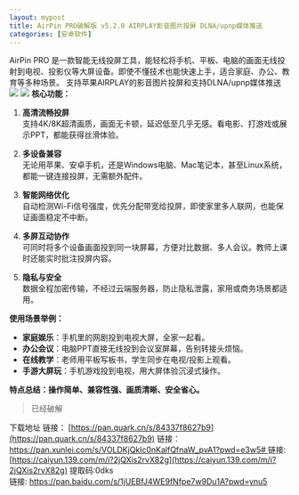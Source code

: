 ```yaml
---
layout: mypost
title: AirPin PRO破解版 v5.2.0 AIRPLAY影音图片投屏 DLNA/upnp媒体推送
categories: [安卓软件]
---
```


AirPin PRO 是一款智能无线投屏工具，能轻松将手机、平板、电脑的画面无线投射到电视、投影仪等大屏设备。即使不懂技术也能快速上手，适合家庭、办公、教育等多种场景。
支持苹果AIRPLAY的影音图片投屏和支持DLNA/upnp媒体推送
![](https://gcore.jsdelivr.net/gh/jikcc/jikcc.github.io/IMG/Screenshot_20250313_150652_com.waxrain.airplaydmr3.jpg)
![](https://gcore.jsdelivr.net/gh/jikcc/jikcc.github.io/IMG/IMG_20250313_141920.jpg)
**核心功能：**

1. **高清流畅投屏**  
   支持4K/8K超清画质，画面无卡顿，延迟低至几乎无感。看电影、打游戏或展示PPT，都能获得丝滑体验。

2. **多设备兼容**  
   无论用苹果、安卓手机，还是Windows电脑、Mac笔记本，甚至Linux系统，都能一键连接投屏，无需额外配件。

3. **智能网络优化**  
   自动检测Wi-Fi信号强度，优先分配带宽给投屏，即使家里多人联网，也能保证画面稳定不中断。

4. **多屏互动协作**  
   可同时将多个设备画面投到同一块屏幕，方便对比数据、多人会议。教师上课时还能实时批注投屏内容。

5. **隐私与安全**  
   数据全程加密传输，不经过云端服务器，防止隐私泄露，家用或商务场景都适用。

**使用场景举例：**  
- **家庭娱乐**：手机里的网剧投到电视大屏，全家一起看。  
- **办公会议**：电脑PPT直接无线投到会议室屏幕，告别转接头烦恼。  
- **在线教学**：老师用平板写板书，学生同步在电视/投影上观看。  
- **手游大屏玩**：手机游戏投到电视，用大屏体验沉浸式操作。

**特点总结：操作简单、兼容性强、画质清晰、安全省心。**

> 已经破解

下载地址
链接：
[https://pan.quark.cn/s/84337f8627b9](https://pan.quark.cn/s/84337f8627b9)
链接：[https://pan.xunlei.com/s/VOLDKjQklc0nKalfQfnaW_pvA1?pwd=e3w5# ](https://pan.xunlei.com/s/VOLDKjQklc0nKalfQfnaW_pvA1?pwd=e3w5#)
链接: [https://caiyun.139.com/m/i?2jQXis2rvX82g](https://caiyun.139.com/m/i?2jQXis2rvX82g)  提取码:0dks  
链接: [https://pan.baidu.com/s/1jUEBfJ4WE9fNfpe7w9Du1A?pwd=ynu5 ](https://pan.baidu.com/s/1jUEBfJ4WE9fNfpe7w9Du1A?pwd=ynu5)

